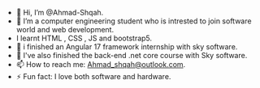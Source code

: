 - 👋 Hi, I’m @Ahmad-Shqah.
- 👀 I’m a computer engineering student who is intrested to join software world and web development.
- I learnt HTML , CSS , JS and bootstrap5.
- 🌱 i finished an Angular 17 framework internship with sky software.
- 💞️ I've also finished the back-end .net core course with Sky software.
- 📫 How to reach me: Ahmad_shqah@outlook.com.
- ⚡ Fun fact: I love both software and hardware.


